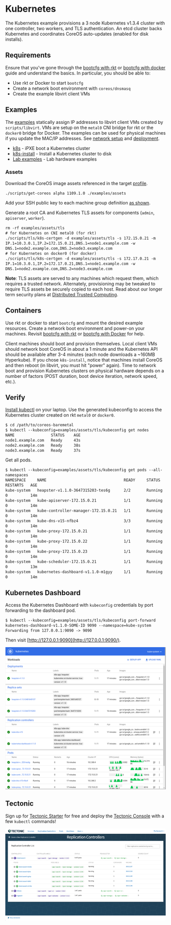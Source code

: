 
# Kubernetes

The Kubernetes example provisions a 3 node Kubernetes v1.3.4 cluster with one controller, two workers, and TLS authentication. An etcd cluster backs Kubernetes and coordinates CoreOS auto-updates (enabled for disk installs).

## Requirements

Ensure that you've gone through the [bootcfg with rkt](getting-started-rkt.md) or [bootcfg with docker](getting-started-docker.md) guide and understand the basics. In particular, you should be able to:

* Use rkt or Docker to start `bootcfg`
* Create a network boot environment with `coreos/dnsmasq`
* Create the example libvirt client VMs

## Examples

The [examples](../examples) statically assign IP addresses to libvirt client VMs created by `scripts/libvirt`. VMs are setup on the `metal0` CNI bridge for rkt or the `docker0` bridge for Docker. The examples can be used for physical machines if you update the MAC/IP addresses. See [network setup](network-setup.md) and [deployment](deployment.md).

* [k8s](../examples/groups/k8s) - iPXE boot a Kubernetes cluster
* [k8s-install](../examples/groups/k8s-install) - Install a Kubernetes cluster to disk
* [Lab examples](https://github.com/dghubble/metal) - Lab hardware examples

### Assets

Download the CoreOS image assets referenced in the target [profile](../examples/profiles).

    ./scripts/get-coreos alpha 1109.1.0 ./examples/assets

Add your SSH public key to each machine group definition [as shown](../examples/README.md#ssh-keys).

Generate a root CA and Kubernetes TLS assets for components (`admin`, `apiserver`, `worker`).

    rm -rf examples/assets/tls
    # for Kubernetes on CNI metal0 (for rkt)
    ./scripts/tls/k8s-certgen -d examples/assets/tls -s 172.15.0.21 -m IP.1=10.3.0.1,IP.2=172.15.0.21,DNS.1=node1.example.com -w DNS.1=node2.example.com,DNS.2=node3.example.com
    # for Kubernetes on docker0 (for docker)
    ./scripts/tls/k8s-certgen -d examples/assets/tls -s 172.17.0.21 -m IP.1=10.3.0.1,IP.2=172.17.0.21,DNS.1=node1.example.com -w DNS.1=node2.example.com,DNS.2=node3.example.com

**Note**: TLS assets are served to any machines which request them, which requires a trusted network. Alternately, provisioning may be tweaked to require TLS assets be securely copied to each host. Read about our longer term security plans at [Distributed Trusted Computing](https://coreos.com/blog/coreos-trusted-computing.html).

## Containers

Use rkt or docker to start `bootcfg` and mount the desired example resources. Create a network boot environment and power-on your machines. Revisit [bootcfg with rkt](getting-started-rkt.md) or [bootcfg with Docker](getting-started-docker.md) for help.

Client machines should boot and provision themselves. Local client VMs should network boot CoreOS in about a 1 minute and the Kubernetes API should be available after 3-4 minutes (each node downloads a ~160MB Hyperkube). If you chose `k8s-install`, notice that machines install CoreOS and then reboot (in libvirt, you must hit "power" again). Time to network boot and provision Kubernetes clusters on physical hardware depends on a number of factors (POST duration, boot device iteration, network speed, etc.).

## Verify

[Install kubectl](https://coreos.com/kubernetes/docs/latest/configure-kubectl.html) on your laptop. Use the generated kubeconfig to access the Kubernetes cluster created on rkt `metal0` or `docker0`.

    $ cd /path/to/coreos-baremetal
    $ kubectl --kubeconfig=examples/assets/tls/kubeconfig get nodes
    NAME                STATUS    AGE
    node1.example.com   Ready     43s
    node2.example.com   Ready     38s
    node3.example.com   Ready     37s

Get all pods.

    $ kubectl --kubeconfig=examples/assets/tls/kubeconfig get pods --all-namespaces
    NAMESPACE     NAME                                  READY     STATUS    RESTARTS   AGE
    kube-system   heapster-v1.1.0-3647315203-tes6g      2/2       Running   0          14m
    kube-system   kube-apiserver-172.15.0.21            1/1       Running   0          14m
    kube-system   kube-controller-manager-172.15.0.21   1/1       Running   0          14m
    kube-system   kube-dns-v15-nfbz4                    3/3       Running   0          14m
    kube-system   kube-proxy-172.15.0.21                1/1       Running   0          14m
    kube-system   kube-proxy-172.15.0.22                1/1       Running   0          14m
    kube-system   kube-proxy-172.15.0.23                1/1       Running   0          14m
    kube-system   kube-scheduler-172.15.0.21            1/1       Running   0          13m
    kube-system   kubernetes-dashboard-v1.1.0-m1gyy     1/1       Running   0          14m

## Kubernetes Dashboard

Access the Kubernetes Dashboard with `kubeconfig` credentials by port forwarding to the dashboard pod.

    $ kubectl --kubeconfig=examples/assets/tls/kubeconfig port-forward kubernetes-dashboard-v1.1.0-SOME-ID 9090 --namespace=kube-system
    Forwarding from 127.0.0.1:9090 -> 9090

Then visit [http://127.0.0.1:9090](http://127.0.0.1:9090/).

<img src='img/kubernetes-dashboard.png' class="img-center" alt="Kubernetes Dashboard"/>

## Tectonic

Sign up for [Tectonic Starter](https://tectonic.com/starter/) for free and deploy the [Tectonic Console](https://tectonic.com/enterprise/docs/latest/deployer/tectonic_console.html) with a few `kubectl` commands!

<img src='img/tectonic-console.png' class="img-center" alt="Tectonic Console"/>

